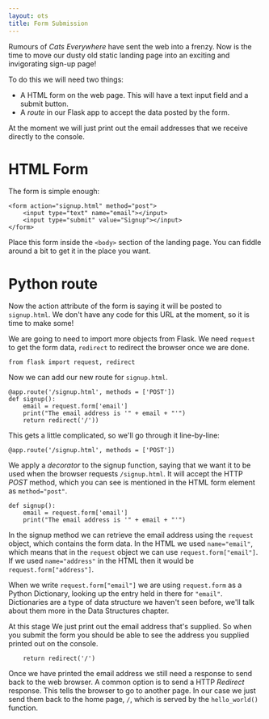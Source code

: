 ```yaml
---
layout: ots
title: Form Submission
---
```


Rumours of _Cats Everywhere_ have sent the web into a frenzy. Now is the time to move our dusty old static landing page into an exciting and invigorating sign-up page!

To do this we will need two things:
* A HTML form on the web page. This will have a text input field and a submit button.
* A _route_ in our Flask app to accept the data posted by the form.

At the moment we will just print out the email addresses that we receive directly to the console.

# HTML Form

The form is simple enough:

	<form action="signup.html" method="post">
		<input type="text" name="email"></input>
		<input type="submit" value="Signup"></input>
	</form>

Place this form inside the `<body>` section of the landing page. You can fiddle around a bit to get it in the place you want.

# Python route

Now the action attribute of the form is saying it will be posted to `signup.html`. We don't have any code for this URL at the moment, so it is time to make some!

We are going to need to import more objects from Flask. We need `request` to get the form data, `redirect` to redirect the browser once we are done.

	from flask import request, redirect

Now we can add our new route for `signup.html`.

	@app.route('/signup.html', methods = ['POST'])
	def signup():
	    email = request.form['email']
	    print("The email address is '" + email + "'")
	    return redirect('/'))

This gets a little complicated, so we'll go through it line-by-line:

	@app.route('/signup.html', methods = ['POST'])

We apply a _decorator_ to the signup function, saying that we want it to be used when the browser requests `/signup.html`. It will accept the HTTP _POST_ method, which you can see is mentioned in the HTML form element as `method="post"`.

	def signup():
	    email = request.form['email']
	    print("The email address is '" + email + "'")

In the signup method we can retrieve the email address using the `request` object, which contains the form data. In the HTML we used `name="email"`, which means that in the `request` object we can use `request.form["email"]`. If we used `name="address"` in the HTML then it would be `request.form["address"]`.

When we write `request.form["email"]` we are using `request.form` as a Python Dictionary, looking up the entry held in there for `"email"`. Dictionaries are a type of data structure we haven't seen before, we'll talk about them more in the Data Structures chapter.

At this stage We just print out the email address that's supplied. So when you submit the form you should be able to see the address you supplied printed out on the console.

	    return redirect('/')

Once we have printed the email address we still need a response to send back to the web browser. A common option is to send a HTTP _Redirect_ response. This tells the browser to go to another page. In our case we just send them back to the home page, `/`, which is served by the `hello_world()` function.